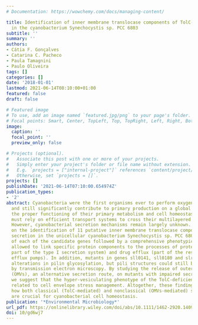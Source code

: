 ```yaml
---
# Documentation: https://wowchemy.com/docs/managing-content/

title: Identification of inner membrane translocase components of TolC-mediated secretion
  in the cyanobacterium Synechocystis sp. PCC 6803
subtitle: ''
summary: ''
authors:
- Cátia F. Gonçalves
- Catarina C. Pacheco
- Paula Tamagnini
- Paulo Oliveira
tags: []
categories: []
date: '2018-01-01'
lastmod: 2021-06-14T08:10:00+01:00
featured: false
draft: false

# Featured image
# To use, add an image named `featured.jpg/png` to your page's folder.
# Focal points: Smart, Center, TopLeft, Top, TopRight, Left, Right, BottomLeft, Bottom, BottomRight.
image:
  caption: ''
  focal_point: ''
  preview_only: false

# Projects (optional).
#   Associate this post with one or more of your projects.
#   Simply enter your project's folder or file name without extension.
#   E.g. `projects = ["internal-project"]` references `content/project/deep-learning/index.md`.
#   Otherwise, set `projects = []`.
projects: []
publishDate: '2021-06-14T07:10:00.654974Z'
publication_types:
- '2'
abstract: Cyanobacteria were the first organisms ever to perform oxygenic photosynthesis
  and still significantly contribute to primary production on a global scale. To assure
  the proper functioning of their primary metabolism and cell homeostasis, cyanobacteria
  must rely on efficient transport systems to cross their multilayered cell envelope.
  However, cyanobacterial secretion mechanisms remain largely unknown. Here, we report
  on the identification of 11 putative inner membrane translocase components of TolC-mediated
  secretion in the unicellular cyanobacterium Synechocystis sp. PCC 6803. Gene-inactivation
  of each of the candidate genes followed by a comprehensive phenotypic characterization
  allowed to link specific protein components to the processes of protein export (as
  part of the type I secretion system) and drug efflux (part of the resistance-division-nodulation
  efflux pumps). In addition, mutants in genes sll0141, sll0180 and slr0369 exhibited
  alterations in pilin glycosylation, but pili structures could still be observed
  by transmission electron microscopy. By studying the release of outer membrane vesicles
  (OMVs), an alternative secretion route, on mutants with impaired secretory functions
  we suggest that the hyper-vesiculating phenotype of the TolC-deficient mutant is
  related to cell envelope stress management. Altogether, these findings highlight
  how both classical (TolC-mediated) and nonclassical (OMVs-mediated) secretion systems
  are crucial for cyanobacterial cell homeostasis.
publication: '*Environmental Microbiology*'
url_pdf: https://onlinelibrary.wiley.com/doi/abs/10.1111/1462-2920.14095
doi: 10/gd6wj7
---
```

